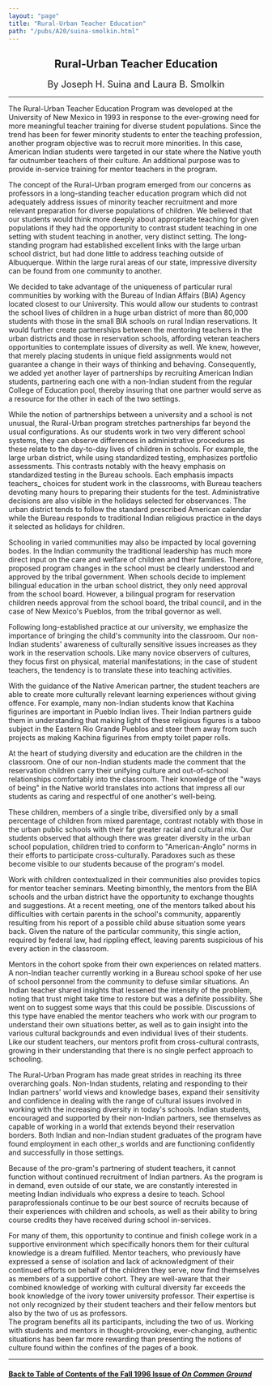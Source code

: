 ```yaml
---
layout: "page"
title: "Rural-Urban Teacher Education"
path: "/pubs/A20/suina-smolkin.html"
---
```

<main><center><h2>Rural-Urban Teacher Education</h2> <font size="+1">By Joseph H. Suina and Laura B. Smolkin</font> </center><hr/>
The Rural-Urban Teacher Education Program was developed at the University
of New Mexico in 1993 in response to the ever-growing need for more
meaningful teacher training for diverse student populations.  Since the
trend has been for fewer minority students to enter the teaching
profession, another program objective was to recruit more minorities.  In
this case, American Indian students were targeted in our state where the
Native youth far outnumber teachers of their culture.  An additional
purpose was to provide in-service training for mentor teachers in the
program.<p>
The concept of the Rural-Urban program emerged from our concerns as
professors in a long-standing teacher education program which did not
adequately address issues of minority teacher recruitment and more
relevant preparation for diverse populations of children. We believed that
our students would think more deeply about appropriate teaching for given
populations if they had the opportunity to contrast student teaching in
one setting with student teaching in another, very distinct setting.  The
long-standing program had established excellent links with the large urban
school district, but had done little to address teaching outside of
Albuquerque. Within the large rural areas of our state, impressive
diversity can be found from one community to another.
</p><p>
We decided to take advantage of the uniqueness of particular rural
communities by working with the Bureau of Indian Affairs (BIA) Agency
located closest to our University. This would allow our students to
contrast the school lives of children in a huge urban district of more
than 80,000 students with those in the small BIA schools on rural Indian
reservations.  It would further create partnerships between the mentoring
teachers in the urban districts and those in reservation schools,
affording veteran teachers opportunities to contemplate issues of
diversity as well.  We knew, however, that merely placing students in
unique field assignments would not guarantee a change in their ways of
thinking and behaving.  Consequently, we added yet another layer of
partnerships by recruiting American Indian students, partnering each one
with a non-Indian student from the regular College of Education pool,
thereby insuring that one partner would serve as a resource for the other
in each of the two settings.</p><p>
While the notion of partnerships between a university and a school is not
unusual, the Rural-Urban program stretches partnerships far beyond the
usual configurations.  As our students work in two very different school
systems, they can observe differences
in administrative procedures as these relate to the day-to-day lives of
children in schools.  For example, the large urban district, while using
standardized testing, emphasizes portfolio assessments.  This contrasts
notably with the heavy emphasis on standardized testing in the Bureau
schools.  Each emphasis impacts teachers_ choices for student work in the
classrooms, with Bureau teachers devoting many hours to preparing their
students for the test.  Administrative decisions are also visible in the
holidays selected for observances.  The urban district tends to follow the
standard prescribed American calendar while the Bureau responds to
traditional Indian religious practice in the days it selected as holidays
for children.</p><p>
Schooling in varied communities may also be impacted by local governing
bodes. In the Indian community the traditional leadership has much more
direct input on the care and welfare of children and their families.
Therefore, proposed program changes in the
school must be clearly understood and approved by the tribal government.
When schools decide to implement bilingual education in the urban school
district, they only need approval from the school board. However, a
bilingual program for reservation children needs approval from the school
board, the tribal council, and in the case of New Mexico's Pueblos, from
the tribal governor as well.</p><p>
Following long-established practice at our university, we emphasize the
importance of bringing the child's community into the classroom.  Our
non-Indian students' awareness of culturally sensitive issues increases as
they work in the reservation schools.  Like many novice observers of
cultures, they focus first on physical, material manifestations; in the
case of student teachers, the tendency is to translate these into teaching
activities.  </p><p>
With the guidance of the Native American partner, the student teachers are
able to create more culturally relevant learning experiences without
giving offence. For example, many non-Indian students know that Kachina
figurines are important in Pueblo Indian lives. Their Indian partners
guide them in understanding that making light of these religious figures
is a taboo subject in the Eastern Rio Grande Pueblos and steer them away
from such projects as making Kachina figurines from empty toilet paper
rolls.
</p><p>
At the heart of studying diversity and education are the children in the
classroom. One of our non-Indian students made the comment that the
reservation children carry their unifying culture and out-of-school
relationships comfortably into the classroom.
Their knowledge of the "ways of being" in the Native world translates
into actions that impress all our students as caring and respectful of one
another's well-being. </p><p>
These children, members of a single tribe, diversified only by a small
percentage of children from mixed parentage, contrast notably with those
in the urban public schools with their far greater racial and cultural
mix. Our students observed that although
there was greater diversity in the urban school population, children
tried to conform to "American-Anglo" norms in their efforts to participate
cross-culturally.  Paradoxes such as these become visible to our students
because of the program's model.</p><p>
Work with children contextualized in their communities also provides
topics for mentor teacher seminars. Meeting bimonthly, the mentors from
the BIA schools and the urban district have the opportunity to exchange
thoughts and suggestions.  At a recent meeting, one of the mentors talked
about his difficulties with certain parents in the school's community,
apparently resulting from his report of a possible child abuse situation
some years back. Given the nature of the particular community, this single
action, required by federal law, had rippling effect, leaving parents
suspicious of his every action in the classroom. </p><p>
Mentors in the cohort spoke from their own experiences on related matters.
A non-Indian teacher currently working in a Bureau school spoke of her use
of school personnel from the community to defuse similar situations. An
Indian teacher shared insights that lessened the intensity of the problem,
noting that trust might take time to restore but was a definite
possibility.  She went on to suggest some ways that this could be
possible. Discussions of this type have enabled the mentor teachers who
work with our program to understand their own situations better, as well
as to gain insight into the various cultural backgrounds and even
individual lives of their students. Like our student teachers, our mentors
profit from cross-cultural contrasts, growing in their understanding that
there is no single perfect approach to schooling.</p><p>
The Rural-Urban Program has made great strides in reaching its three
overarching goals. Non-Indan students, relating and responding to their
Indian partners' world views and knowledge bases, expand their sensitivity
and confidence in dealing with the range of cultural issues involved in
working with the increasing diversity in today's schools. Indian students,
encouraged and supported by their non-Indian partners, see themselves as
capable of working in a world that extends beyond their reservation
borders.  Both Indian and non-Indian student graduates of the program have
found employment in each other_s worlds and are functioning confidently
and successfully in those settings. </p><p>
Because of the pro-gram's partnering of student teachers, it cannot
function without continued recruitment of Indian partners.  As the program
is in demand, even outside of our state, we are constantly interested in
meeting Indian individuals who express a desire to teach. School
paraprofessionals continue to be our best source of recruits because of
their experiences with children and schools, as well as their ability to
bring course credits they have received during school in-services.  </p><p>
For many of them, this opportunity to continue and finish college work in
a supportive environment which specifically honors them for their cultural
knowledge is a dream fulfilled.  Mentor teachers, who previously have
expressed a sense of isolation and lack of acknowledgment of their
continued efforts on behalf of the children they serve, now find
themselves as members of a supportive cohort. They are well-aware that
their combined knowledge of working with cultural diversity far exceeds
the book knowledge of the ivory tower university professor.  Their
expertise is not only recognized by their student teachers and their
fellow mentors but also by the two of us as professors.<br/>
The program benefits all its participants, including the two of us.
Working with students and mentors in thought-provoking, ever-changing,
authentic situations has been far more rewarding than presenting the
notions of culture found within the confines of
the pages of a book.
</p><hr/>
<h4><a href="/pubs/A20/">Back to
Table of Contents of the Fall 1996 Issue of <i>On Common
Ground</i></a>
</h4>
</main>
